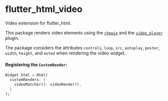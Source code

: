 # flutter_html_video

Video extension for flutter_html.

This package renders video elements using the [`chewie`](https://pub.dev/packages/chewie) and the [`video_player`](https://pub.dev/packages/video_player) plugin. 

The package considers the attributes `controls`, `loop`, `src`, `autoplay`, `poster`, `width`, `height`, and `muted` when rendering the video widget.

#### Registering the `CustomRender`:

```dart
Widget html = Html(
  customRenders: {
    videoMatcher(): videoRender(),
  }
);
```